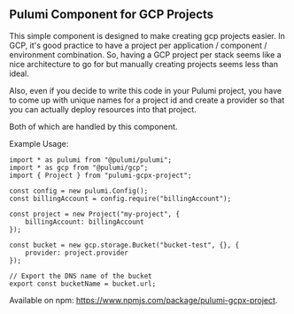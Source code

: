 ## Pulumi Component for GCP Projects
This simple component is designed to make creating gcp projects easier. In GCP, it's good practice to have a project per application / component / environment combination. So, having a GCP project per stack seems like a nice architecture to go for but manually creating projects seems less than ideal. 

Also, even if you decide to write this code in your Pulumi project, you have to come up with unique names for a project id and create a provider so that you can actually deploy resources into that project. 

Both of which are handled by this component. 


Example Usage:
```
import * as pulumi from "@pulumi/pulumi";
import * as gcp from "@pulumi/gcp";
import { Project } from "pulumi-gcpx-project";

const config = new pulumi.Config();
const billingAccount = config.require("billingAccount");

const project = new Project("my-project", {
    billingAccount: billingAccount
});

const bucket = new gcp.storage.Bucket("bucket-test", {}, {
    provider: project.provider
});

// Export the DNS name of the bucket
export const bucketName = bucket.url;

```

Available on npm: https://www.npmjs.com/package/pulumi-gcpx-project.
